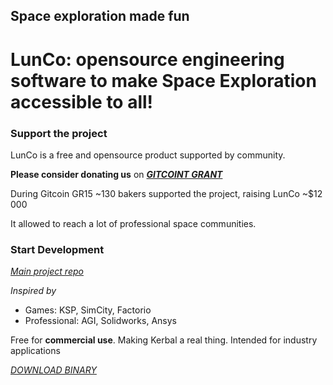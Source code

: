 ## Space exploration made fun

# LunCo: opensource engineering software to make Space Exploration accessible to all!

### **Support the project**

LunCo is a free and opensource product supported by community. 

**Please consider donating us** on ***[GITCOINT GRANT](http://bit.ly/3kfZ25r)***

During Gitcoin GR15  ~130 bakers supported the project, raising LunCo ~$12 000

It allowed to reach a lot of professional space communities. 


### **Start Development** 

*[Main project repo](https://github.com/LunCoSim/lunco-sim)*

*Inspired by*
* Games: KSP, SimCity, Factorio
* Professional: AGI, Solidworks, Ansys

Free for **commercial use**. Making Kerbal a real thing. Intended for industry applications

*[DOWNLOAD BINARY](https://difint.itch.io/lunco)*









